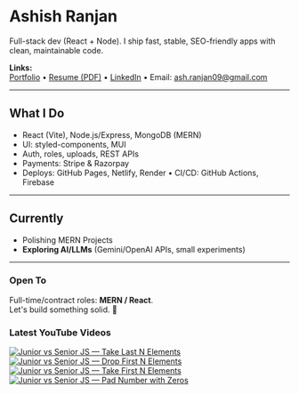 # Ashish Ranjan

Full-stack dev (React + Node). I ship fast, stable, SEO-friendly apps with clean, maintainable code.

**Links:**  
[Portfolio](https://www.ashishranjan.net) • 
[Resume (PDF)](https://github.com/a2rp/resume/releases/latest/download/Ashish_Ranjan_Resume.pdf) • 
[LinkedIn](https://www.linkedin.com/in/aashishranjan/) • 
Email: ash.ranjan09@gmail.com

---

## What I Do
- React (Vite), Node.js/Express, MongoDB (MERN)
- UI: styled-components, MUI
- Auth, roles, uploads, REST APIs
- Payments: Stripe & Razorpay
- Deploys: GitHub Pages, Netlify, Render • CI/CD: GitHub Actions, Firebase

---

## Currently
- Polishing MERN Projects
- **Exploring AI/LLMs** (Gemini/OpenAI APIs, small experiments)

---

### Open To
Full-time/contract roles: **MERN / React**.  
Let's build something solid. 🚀

### Latest YouTube Videos
<p align="left">

<!-- BEGIN YOUTUBE-CARDS -->
[![Junior vs Senior JS — Take Last N Elements](https://ytcards.demolab.com/?id=24kF2uIXgQM&title=Junior+vs+Senior+JS+%E2%80%94+Take+Last+N+Elements&lang=en&timestamp=1761579900&background_color=%230d1117&title_color=%23ffffff&stats_color=%23b3b3b3&max_title_lines=2&width=360&border_radius=10 "Junior vs Senior JS — Take Last N Elements")](https://www.youtube.com/shorts/24kF2uIXgQM)
[![Junior vs Senior JS — Drop First N Elements](https://ytcards.demolab.com/?id=_p2jHLx1G_w&title=Junior+vs+Senior+JS+%E2%80%94+Drop+First+N+Elements&lang=en&timestamp=1761569112&background_color=%230d1117&title_color=%23ffffff&stats_color=%23b3b3b3&max_title_lines=2&width=360&border_radius=10 "Junior vs Senior JS — Drop First N Elements")](https://www.youtube.com/shorts/_p2jHLx1G_w)
[![Junior vs Senior JS — Take First N Elements](https://ytcards.demolab.com/?id=a65aeQnWso0&title=Junior+vs+Senior+JS+%E2%80%94+Take+First+N+Elements&lang=en&timestamp=1761543900&background_color=%230d1117&title_color=%23ffffff&stats_color=%23b3b3b3&max_title_lines=2&width=360&border_radius=10 "Junior vs Senior JS — Take First N Elements")](https://www.youtube.com/shorts/a65aeQnWso0)
[![Junior vs Senior JS — Pad Number with Zeros](https://ytcards.demolab.com/?id=40fdG-tRK1k&title=Junior+vs+Senior+JS+%E2%80%94+Pad+Number+with+Zeros&lang=en&timestamp=1761415248&background_color=%230d1117&title_color=%23ffffff&stats_color=%23b3b3b3&max_title_lines=2&width=360&border_radius=10 "Junior vs Senior JS — Pad Number with Zeros")](https://www.youtube.com/shorts/40fdG-tRK1k)
<!-- END YOUTUBE-CARDS -->

</p>
